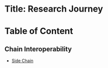 # Title: Research Journey

# Table of Content

## Chain Interoperability

- [Side Chain](sidechain-crosschain.md)
